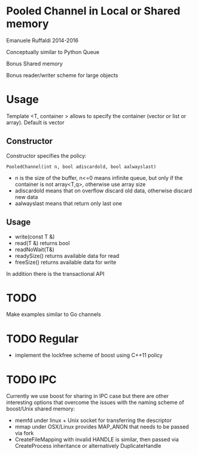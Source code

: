 
# Pooled Channel in Local or Shared memory
Emanuele Ruffaldi 2014-2016

Conceptually similar to Python Queue

Bonus Shared memory

Bonus reader/writer scheme for large  objects

# Usage

Template 
  <T, container<T> > allows to specify the container (vector or list or array). Default is vector
  
## Constructor
Constructor specifies the policy:

    PooledChannel(int n, bool adiscardold, bool aalwayslast)
    
* n is the size of the buffer, n<=0 means infinite queue, but only if the container is not array<T,q>, otherwise use array size
* adiscardold means that on overflow discard old data, otherwise discard new data
* aalwayslast means that return only last one

## Usage

* write(const T &)
* read(T &) returns bool
* readNoWait(T&) 
* readySize() returns available data for read
* freeSize() returns available data for write

In addition there is the transactional API

# TODO 
Make examples similar to Go channels

# TODO Regular
* implement the lockfree scheme of boost using C++11 policy

# TODO IPC
Currently we use boost for sharing in IPC case but there are other interesting options that overcome the issues with the naming scheme of boost/Unix shared memory:

- memfd under linux + Unix socket for transferring the descriptor
- mmap under OSX/Linux provides MAP_ANON that needs to be passed via fork
- CreateFileMapping with invalid HANDLE is similar, then passed via CreateProcess inheritance or alternatively DuplicateHandle
